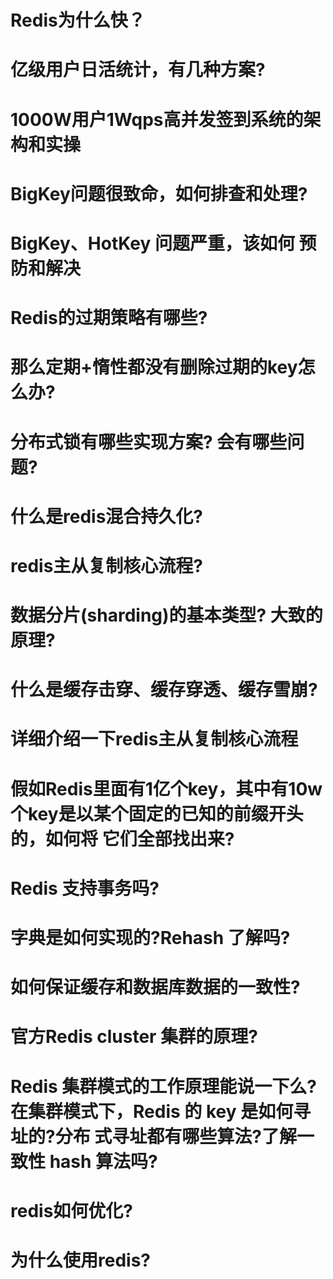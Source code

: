 # Redis为什么快？
# 亿级用户日活统计，有几种方案?
# 1000W用户1Wqps高并发签到系统的架构和实操
# BigKey问题很致命，如何排查和处理?
# BigKey、HotKey 问题严重，该如何 预防和解决
# Redis的过期策略有哪些?
# 那么定期+惰性都没有删除过期的key怎么办?
# 分布式锁有哪些实现方案? 会有哪些问题?
# 什么是redis混合持久化?
# redis主从复制核心流程?
# 数据分片(sharding)的基本类型? 大致的原理?
# 什么是缓存击穿、缓存穿透、缓存雪崩?
# 详细介绍一下redis主从复制核心流程
# 假如Redis里面有1亿个key，其中有10w个key是以某个固定的已知的前缀开头的，如何将 它们全部找出来?
# Redis 支持事务吗?
# 字典是如何实现的?Rehash 了解吗?
# 如何保证缓存和数据库数据的一致性?
# 官方Redis cluster 集群的原理?
# Redis 集群模式的工作原理能说一下么?在集群模式下，Redis 的 key 是如何寻址的?分布 式寻址都有哪些算法?了解一致性 hash 算法吗?
# redis如何优化? 
# 为什么使用redis?
